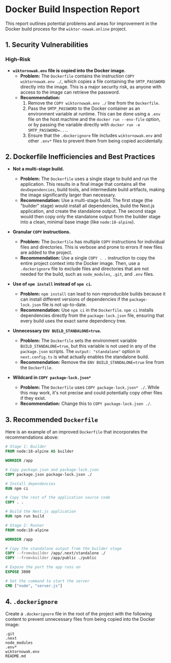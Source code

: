 # Docker Build Inspection Report

This report outlines potential problems and areas for improvement in the Docker build process for the `wiktor-nowak.online` project.

## 1. Security Vulnerabilities

### High-Risk

*   **`wiktornowak.env` file is copied into the Docker image.**
    *   **Problem:** The `Dockerfile` contains the instruction `COPY wiktornowak.env ./`, which copies a file containing the `SMTP_PASSWORD` directly into the image. This is a major security risk, as anyone with access to the image can retrieve the password.
    *   **Recommendation:**
        1.  Remove the `COPY wiktornowak.env ./` line from the `Dockerfile`.
        2.  Pass the `SMTP_PASSWORD` to the Docker container as an environment variable at runtime. This can be done using a `.env` file on the host machine and the `docker run --env-file` option, or by passing the variable directly with `docker run -e SMTP_PASSWORD=...`.
        3.  Ensure that the `.dockerignore` file includes `wiktornowak.env` and other `.env*` files to prevent them from being copied accidentally.

## 2. Dockerfile Inefficiencies and Best Practices

*   **Not a multi-stage build.**
    *   **Problem:** The `Dockerfile` uses a single stage to build and run the application. This results in a final image that contains all the `devDependencies`, build tools, and intermediate build artifacts, making the image significantly larger than necessary.
    *   **Recommendation:** Use a multi-stage build. The first stage (the "builder" stage) would install all dependencies, build the Next.js application, and create the standalone output. The second stage would then copy only the standalone output from the builder stage into a clean, minimal base image (like `node:18-alpine`).

*   **Granular `COPY` instructions.**
    *   **Problem:** The `Dockerfile` has multiple `COPY` instructions for individual files and directories. This is verbose and prone to errors if new files are added to the project.
    *   **Recommendation:** Use a single `COPY . .` instruction to copy the entire project context into the Docker image. Then, use a `.dockerignore` file to exclude files and directories that are not needed for the build, such as `node_modules`, `.git`, and `.env` files.

*   **Use of `npm install` instead of `npm ci`.**
    *   **Problem:** `npm install` can lead to non-reproducible builds because it can install different versions of dependencies if the `package-lock.json` file is not up-to-date.
    *   **Recommendation:** Use `npm ci` in the `Dockerfile`. `npm ci` installs dependencies directly from the `package-lock.json` file, ensuring that every build uses the exact same dependency tree.

*   **Unnecessary `ENV BUILD_STANDALONE=true`.**
    *   **Problem:** The `Dockerfile` sets the environment variable `BUILD_STANDALONE=true`, but this variable is not used in any of the `package.json` scripts. The `output: "standalone"` option in `next.config.ts` is what actually enables the standalone build.
    *   **Recommendation:** Remove the `ENV BUILD_STANDALONE=true` line from the `Dockerfile`.

*   **Wildcard in `COPY package-lock.json*`**
    *   **Problem:** The `Dockerfile` uses `COPY package-lock.json* ./`. While this may work, it's not precise and could potentially copy other files if they exist.
    *   **Recommendation:** Change this to `COPY package-lock.json ./`.

## 3. Recommended `Dockerfile`

Here is an example of an improved `Dockerfile` that incorporates the recommendations above:

```dockerfile
# Stage 1: Builder
FROM node:18-alpine AS builder

WORKDIR /app

# Copy package.json and package-lock.json
COPY package.json package-lock.json ./

# Install dependencies
RUN npm ci

# Copy the rest of the application source code
COPY . .

# Build the Next.js application
RUN npm run build

# Stage 2: Runner
FROM node:18-alpine

WORKDIR /app

# Copy the standalone output from the builder stage
COPY --from=builder /app/.next/standalone ./
COPY --from=builder /app/public ./public

# Expose the port the app runs on
EXPOSE 3000

# Set the command to start the server
CMD ["node", "server.js"]
```

## 4. `.dockerignore`

Create a `.dockerignore` file in the root of the project with the following content to prevent unnecessary files from being copied into the Docker image:

```
.git
.next
node_modules
.env*
wiktornowak.env
README.md
```
